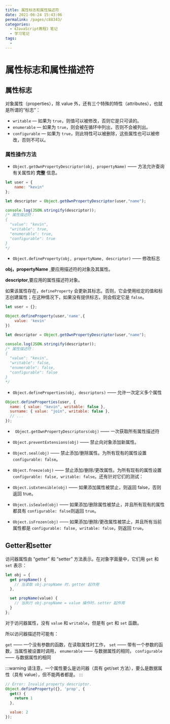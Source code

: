 ```yaml
---
title: 属性标志和属性描述符
date: 2021-06-24 15:43:06
permalink: /pages/c88343/
categories:
  - 《JavaScript教程》笔记
  - 学习笔记
tags:
  - 
---
```


# 属性标志和属性描述符

## 属性标志

对象属性（properties），除 value 外，还有三个特殊的特性（attributes），也就是所谓的“标志”：

+ `writable` — 如果为 `true`，则值可以被修改，否则它是只可读的。
+ `enumerable` — 如果为 `true`，则会被在循环中列出，否则不会被列出。
+ `configurable` — 如果为 `true`，则此特性可以被删除，这些属性也可以被修改，否则不可以。

### 属性操作方法

+ `Object.getOwnPropertyDescriptor(obj, propertyName)` —— 方法允许查询有关属性的 __完整__ 信息。

```js
let user = {
    name: "kevin"
};

let descriptor = Object.getOwnPropertyDescriptor(user,"name");

console.log(JSON.stringify(descriptor));
/* 属性描述符：
{
  "value": "kevin",
  "writable": true,
  "enumerable": true,
  "configurable": true
}
*/
```
+ `Object.defineProperty(obj, propertyName, descriptor)` —— 修改标志

__obj，propertyName__ ,要应用描述符的对象及其属性。

__descriptor__,要应用的属性描述符对象。

如果该属性存在，`defineProperty` 会更新其标志。否则，它会使用给定的值和标志创建属性；在这种情况下，如果没有提供标志，则会假定它是 `false`。

```js
let user = {};

Object.defineProperty(user,'name',{
    value: 'kevin'
})

let descriptor = Object.getOwnPropertyDescriptor(user,"name");

console.log(JSON.stringify(descriptor));
/* 属性描述符：
{
  "value": "kevin",
  "writable": false,
  "enumerable": false,
  "configurable": false
}
*/
```
+ `Object.defineProperties(obj, descriptors)` —— 允许一次定义多个属性

```js
Object.defineProperties(user, {
  name: { value: "kevin", writable: false },
  surname: { value: "join", writable: false },
  // ...
});
```

+ ` Object.getOwnPropertyDescriptors(obj)` —— 一次获取所有属性描述符

+ `Object.preventExtensions(obj)` —— 禁止向对象添加新属性。
+ `Object.seal(obj)` —— 禁止添加/删除属性。为所有现有的属性设置 `configurable: false`。
+ `Object.freeze(obj)` —— 禁止添加/删除/更改属性。为所有现有的属性设置 `configurable: false, writable: false`。还有针对它们的测试：

+ `Object.isExtensible(obj)` —— 如果添加属性被禁止，则返回 false，否则返回 true。
+ `Object.isSealed(obj)` —— 如果添加/删除属性被禁止，并且所有现有的属性都具有 `configurable: false`则返回 `true`。
+ `Object.isFrozen(obj)` —— 如果添加/删除/更改属性被禁止，并且所有当前属性都是 `configurable: false, writable: false`，则返回 `true`。

## Getter和setter

访问器属性由 “getter” 和 “setter” 方法表示。在对象字面量中，它们用 `get` 和 `set` 表示：

```js
let obj = {
  get propName() {
    // 当读取 obj.propName 时，getter 起作用
  },

  set propName(value) {
    // 当执行 obj.propName = value 操作时，setter 起作用
  }
};
```

对于访问器属性，没有 `value` 和 `writable`，但是有 `get` 和 `set` 函数。

所以访问器描述符可能有：

`get` —— 一个没有参数的函数，在读取属性时工作，
`set` —— 带有一个参数的函数，当属性被设置时调用，
`enumerable` —— 与数据属性的相同，
`configurable` —— 与数据属性的相同

:::warning
请注意，一个属性要么是访问器（具有 get/set 方法），要么是数据属性（具有 value），但不能两者都是。
:::

```js
// Error: Invalid property descriptor.
Object.defineProperty({}, 'prop', {
  get() {
    return 1
  },

  value: 2
});
```
